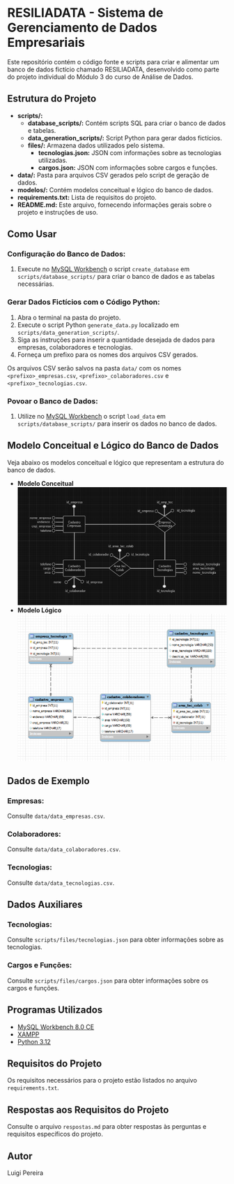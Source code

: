 # RESILIADATA - Sistema de Gerenciamento de Dados Empresariais

Este repositório contém o código fonte e scripts para criar e alimentar um banco de dados fictício chamado RESILIADATA, desenvolvido como parte do projeto individual do Módulo 3 do curso de Análise de Dados.

## Estrutura do Projeto

- **scripts/:**
  - **database_scripts/:** Contém scripts SQL para criar o banco de dados e tabelas.
  - **data_generation_scripts/:** Script Python para gerar dados fictícios.
  - **files/:** Armazena dados utilizados pelo sistema.
    - **tecnologias.json:** JSON com informações sobre as tecnologias utilizadas.
    - **cargos.json:** JSON com informações sobre cargos e funções.
- **data/:** Pasta para arquivos CSV gerados pelo script de geração de dados.
- **modelos/:** Contém modelos conceitual e lógico do banco de dados.
- **requirements.txt:** Lista de requisitos do projeto.
- **README.md:** Este arquivo, fornecendo informações gerais sobre o projeto e instruções de uso.

## Como Usar

### Configuração do Banco de Dados:

1. Execute no [MySQL Workbench](https://www.mysql.com/products/workbench/) o script `create_database` em `scripts/database_scripts/` para criar o banco de dados e as tabelas necessárias.

### Gerar Dados Fictícios com o Código Python:

1. Abra o terminal na pasta do projeto.
2. Execute o script Python `generate_data.py` localizado em `scripts/data_generation_scripts/`.
3. Siga as instruções para inserir a quantidade desejada de dados para empresas, colaboradores e tecnologias.
4. Forneça um prefixo para os nomes dos arquivos CSV gerados.

Os arquivos CSV serão salvos na pasta `data/` com os nomes `<prefixo>_empresas.csv`, `<prefixo>_colaboradores.csv` e `<prefixo>_tecnologias.csv`.

### Povoar o Banco de Dados:

1. Utilize no [MySQL Workbench](https://www.mysql.com/products/workbench/) o script `load_data` em `scripts/database_scripts/` para inserir os dados no banco de dados.

## Modelo Conceitual e Lógico do Banco de Dados

Veja abaixo os modelos conceitual e lógico que representam a estrutura do banco de dados.

- **Modelo Conceitual**
  ![Modelo Conceitual](./modelos/modelo_conceitual.png)
- **Modelo Lógico**
  ![Modelo Logico](./modelos/modelo_logico.png)

## Dados de Exemplo

### Empresas:

Consulte `data/data_empresas.csv`.

### Colaboradores:

Consulte `data/data_colaboradores.csv`.

### Tecnologias:

Consulte `data/data_tecnologias.csv`.

## Dados Auxiliares

### Tecnologias:

Consulte `scripts/files/tecnologias.json` para obter informações sobre as tecnologias.

### Cargos e Funções:

Consulte `scripts/files/cargos.json` para obter informações sobre os cargos e funções.

## Programas Utilizados

- [MySQL Workbench 8.0 CE](https://www.mysql.com/products/workbench/)
- [XAMPP](https://www.apachefriends.org/index.html)
- [Python 3.12](https://www.python.org/downloads/release/python-312/)

## Requisitos do Projeto

Os requisitos necessários para o projeto estão listados no arquivo `requirements.txt`.

## Respostas aos Requisitos do Projeto

Consulte o arquivo `respostas.md` para obter respostas às perguntas e requisitos específicos do projeto.

## Autor
Luigi Pereira
